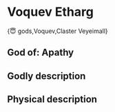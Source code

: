 # Voquev Etharg

{😇 gods,Voquev,Claster Veyeimall}

## **God of:** Apathy

## **Godly description**

## **Physical description**
